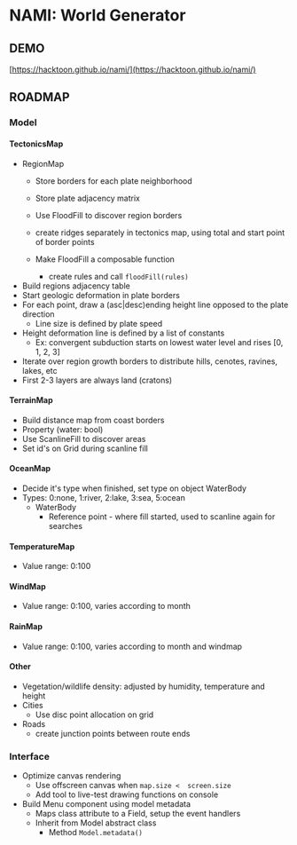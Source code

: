 # NAMI: World Generator


## DEMO

[https://hacktoon.github.io/nami/](https://hacktoon.github.io/nami/)


## ROADMAP


### Model

#### TectonicsMap
- RegionMap
  - Store borders for each plate neighborhood
  - Store plate adjacency matrix

  - Use FloodFill to discover region borders
  - create ridges separately in tectonics map, using total and start point of border points
  - Make FloodFill a composable function
    - create rules and call `floodFill(rules)`
- Build regions adjacency table
- Start geologic deformation in plate borders
- For each point, draw a (asc|desc)ending height line opposed to the plate direction
  - Line size is defined by plate speed
- Height deformation line is defined by a list of constants
  - Ex: convergent subduction starts on lowest water level and rises [0, 1, 2, 3]
- Iterate over region growth borders to distribute hills, cenotes, ravines, lakes, etc
- First 2-3 layers are always land (cratons)

#### TerrainMap
- Build distance map from coast borders
- Property (water: bool)
- Use ScanlineFill to discover areas
- Set id's on Grid during scanline fill

#### OceanMap
- Decide it's type when finished, set type on object WaterBody
- Types: 0:none, 1:river, 2:lake, 3:sea, 5:ocean
  - WaterBody
    - Reference point - where fill started, used to scanline again for searches

#### TemperatureMap
- Value range: 0:100

#### WindMap
- Value range: 0:100, varies according to month

#### RainMap
- Value range: 0:100, varies according to month and windmap

#### Other
- Vegetation/wildlife density: adjusted by humidity, temperature and height
- Cities
  - Use disc point allocation on grid
- Roads
  - create junction points between route ends


### Interface
- Optimize canvas rendering
  - Use offscreen canvas when `map.size <  screen.size`
  - Add tool to live-test drawing functions on console
- Build Menu component using model metadata
  - Maps class attribute to a Field, setup the event handlers
  - Inherit from Model abstract class
    - Method `Model.metadata()`
